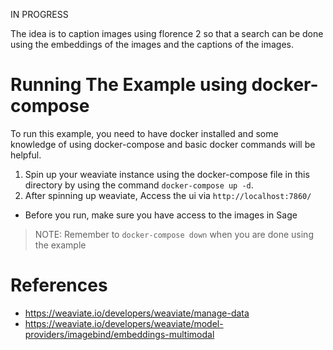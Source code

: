 IN PROGRESS

The idea is to caption images using florence 2 so that a search can be done using the embeddings of the images and the captions of the images.

# Running The Example using docker-compose
To run this example, you need to have docker installed and some knowledge of using docker-compose and basic docker commands will be helpful.<br>
1. Spin up your weaviate instance using the docker-compose file in this directory by using the command `docker-compose up -d`.
1. After spinning up weaviate, Access the ui via `http://localhost:7860/`
  - Before you run, make sure you have access to the images in Sage
>NOTE: Remember to `docker-compose down` when you are done using the example 

# References

- https://weaviate.io/developers/weaviate/manage-data
- https://weaviate.io/developers/weaviate/model-providers/imagebind/embeddings-multimodal
